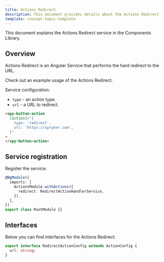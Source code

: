 ```yaml
---
title: Actions Redirect 
description: This document provides details about the Actions Redirect service in the Components Library.
template: concept-topic-template
---
```


This document explains the Actions Redirect service in the Components Library.

## Overview

Actions Redirect is an Angular Service that performs the hard redirect to the URL.

Check out an example usage of the Actions Redirect.

Service configuration:

- `type` - an action type.  
- `url` - a URL to redirect.  

```html
<spy-button-action
  [action]="{
    type: 'redirect',
    url: 'https://spryker.com',
  }"
>
</spy-button-action>
```

## Service registration

Register the service:

```ts
@NgModule({
  imports: [
    ActionsModule.withActions({
      redirect: RedirectActionHandlerService,
    }),
  ],
})
export class RootModule {}
```

## Interfaces

Below you can find interfaces for the Actions Redirect:

```ts
export interface RedirectActionConfig extends ActionConfig {
  url: string;
}
```
